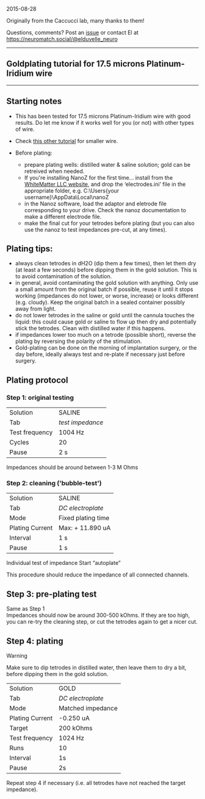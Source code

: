 2015-08-28

Originally from the Caccucci lab, many thanks to them!

Questions, comments? Post an [issue](https://github.com/elduvelle/ephys_tutorials/issues) or contact El at https://neuromatch.social/@elduvelle_neuro

------------

## Goldplating tutorial for 17.5 microns Platinum-Iridium wire

------------

## Starting notes
- This has been tested for 17.5 microns Platinum-Iridium wire with good results. Do let me know if it works well for you (or not) with other types of wire.
- Check [this other tutorial](https://github.com/elduvelle/ephys_tutorials/blob/main/1_gold_plating_Nichrome_12um.md) for smaller wire.

- Before plating: 
  - prepare plating wells: distilled water & saline solution; gold can be retreived when needed.
  - If you're installing NanoZ for the first time… install from the [WhiteMatter LLC website](https://white-matter.com/products/nanoz/), and drop the ‘electrodes.ini’ file in the appropriate folder, e.g. C:\Users\{your username}\AppData\Local\nanoZ
  - in the Nanoz software, load the adaptor and eletrode file corresponding to your drive. Check the nanoz documentation to make a different electrode file.
  - make the final cut for your tetrodes before plating (but you can also use the nanoz to test impedances pre-cut, at any times).

## Plating tips:
- always clean tetrodes in dH2O (dip them a few times), then let them dry (at least a few seconds) before dipping them in the gold solution. This is to avoid contamination of the solution.
- in general, avoid contaminating the gold solution with anything. Only use a small amount from the original batch if possible, reuse it until it stops working (impedances do not lower, or worse, increase) or looks different (e.g. cloudy). Keep the original batch in a sealed container possibly away from light.
- do not lower tetrodes in the saline or gold until the cannula touches the liquid: this could cause gold or saline to flow up then dry and potentially stick the tetrodes. Clean with distilled water if this happens.
- if impedances lower too much on a tetrode (possible short), reverse the plating by reversing the polarity of the stimulation.
- Gold-plating can be done on the morning of implantation surgery, or the day before, ideally always test and re-plate if necessary just before surgery.

## Plating protocol

### Step 1: original testing

|  |   |
| --- | --- |
| Solution | SALINE |
| Tab | *test impedance*|
|Test frequency | 1004 Hz|
|Cycles | 20 |
|Pause | 2 s|

Impedances should be around between 1-3 M Ohms  

### Step 2: cleaning ('bubble-test')

|  |   |
| --- | --- |
| Solution | SALINE|
| Tab | *DC electroplate*|
| Mode | Fixed plating time|
| Plating Current | Max: + 11.890 uA|
|Interval | 1 s |
|Pause | 1 s|

Individual test of impedance
Start “autoplate”

This procedure should reduce the impedance of all connected channels.

## Step 3: pre-plating test

Same as Step 1  
Impedances should now be around 300-500 kOhms. If they are too high, you can re-try the cleaning step, or cut the tetrodes again to get a nicer cut.

## Step 4: plating

> [!WARNING]
> Make sure to dip tetrodes in distilled water, then leave them to dry a bit, before dipping them in the gold solution.

|  |   |
| --- | --- |
| Solution | GOLD|
| Tab | *DC electroplate*|
| Mode | Matched impedance|
| Plating Current | -0.250 uA|
|Target | 200 kOhms|
| Test frequency | 1024 Hz |
|Runs | 10|
|Interval| 1s|
|Pause |2s|

Repeat step 4 if necessary (i.e. all tetrodes have not reached the target impedance).
